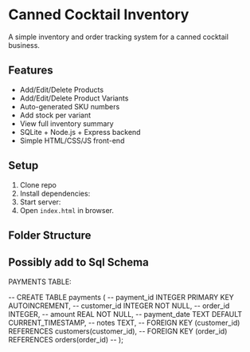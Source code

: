 # Canned Cocktail Inventory

A simple inventory and order tracking system for a canned cocktail business.

## Features

- Add/Edit/Delete Products
- Add/Edit/Delete Product Variants
- Auto-generated SKU numbers
- Add stock per variant
- View full inventory summary
- SQLite + Node.js + Express backend
- Simple HTML/CSS/JS front-end

## Setup

1. Clone repo
2. Install dependencies:
3. Start server:
4. Open `index.html` in browser.

## Folder Structure

## Possibly add to Sql Schema
PAYMENTS TABLE:

-- CREATE TABLE payments (
-- payment_id INTEGER PRIMARY KEY AUTOINCREMENT,
-- customer_id INTEGER NOT NULL,
-- order_id INTEGER,
-- amount REAL NOT NULL,
-- payment_date TEXT DEFAULT CURRENT_TIMESTAMP,
-- notes TEXT,
-- FOREIGN KEY (customer_id) REFERENCES customers(customer_id),
-- FOREIGN KEY (order_id) REFERENCES orders(order_id)
-- );
